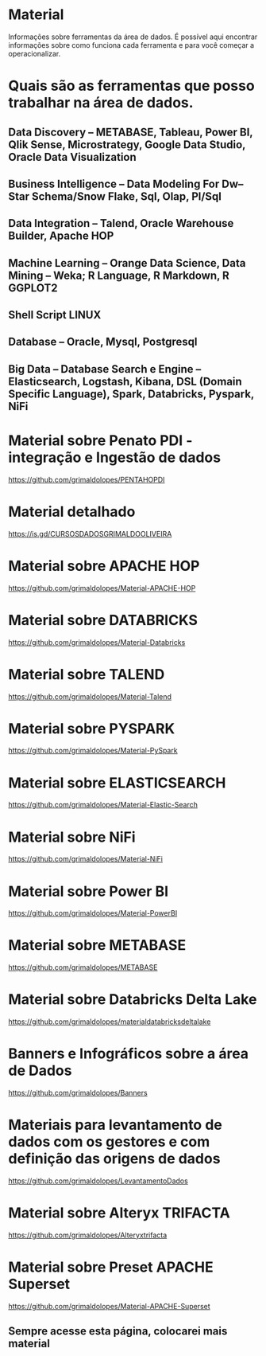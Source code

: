 # Material
Informações sobre ferramentas da área de dados. 
É possível aqui encontrar informações sobre como funciona cada ferramenta e para você começar a operacionalizar.

# Quais são as ferramentas que posso trabalhar na área de dados.

## Data Discovery – METABASE, Tableau, Power BI, Qlik Sense, Microstrategy, Google Data Studio, Oracle Data Visualization
## Business Intelligence – Data Modeling For Dw– Star Schema/Snow Flake, Sql, Olap, Pl/Sql
## Data Integration – Talend, Oracle Warehouse Builder, Apache HOP
## Machine Learning – Orange Data Science, Data Mining – Weka; R Language, R Markdown, R GGPLOT2
## Shell Script LINUX
## Database – Oracle, Mysql, Postgresql
## Big Data – Database Search e Engine – Elasticsearch, Logstash, Kibana, DSL (Domain Specific Language), Spark, Databricks, Pyspark, NiFi

# Material sobre Penato PDI - integração e Ingestão de dados
https://github.com/grimaldolopes/PENTAHOPDI

# Material detalhado
https://is.gd/CURSOSDADOSGRIMALDOOLIVEIRA

# Material sobre APACHE HOP
https://github.com/grimaldolopes/Material-APACHE-HOP

# Material sobre DATABRICKS
https://github.com/grimaldolopes/Material-Databricks

# Material sobre TALEND
https://github.com/grimaldolopes/Material-Talend

# Material sobre PYSPARK
https://github.com/grimaldolopes/Material-PySpark

# Material sobre ELASTICSEARCH

https://github.com/grimaldolopes/Material-Elastic-Search

# Material sobre NiFi
https://github.com/grimaldolopes/Material-NiFi

# Material sobre Power BI
https://github.com/grimaldolopes/Material-PowerBI

# Material sobre METABASE
https://github.com/grimaldolopes/METABASE

# Material sobre Databricks Delta Lake
https://github.com/grimaldolopes/materialdatabricksdeltalake

# Banners e Infográficos sobre a área de Dados
https://github.com/grimaldolopes/Banners

# Materiais para levantamento de dados com os gestores e com definição das origens de dados
https://github.com/grimaldolopes/LevantamentoDados

# Material sobre Alteryx TRIFACTA
https://github.com/grimaldolopes/Alteryxtrifacta

# Material sobre Preset APACHE Superset
https://github.com/grimaldolopes/Material-APACHE-Superset

## Sempre acesse esta página, colocarei mais material

